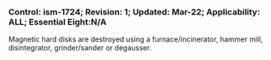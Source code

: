 ### Control: ism-1724; Revision: 1; Updated: Mar-22; Applicability: ALL; Essential Eight:N/A
<p>Magnetic hard disks are destroyed using a furnace/incinerator, hammer mill, disintegrator, grinder/sander or degausser.</p>